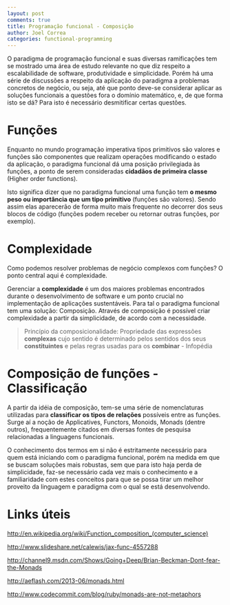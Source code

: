 ```yaml
---
layout: post
comments: true
title: Programação funcional - Composição
author: Joel Correa
categories: functional-programming
---
```


O paradigma de programação funcional e suas diversas ramificações tem se mostrado uma área de estudo relevante no que diz respeito a escalabilidade de software, produtividade e simplicidade. Porém há uma série de discussões a respeito da aplicação do paradigma a problemas concretos de negócio, ou seja, até que ponto deve-se considerar aplicar as soluções funcionais a questões fora o domínio matemático, e, de que forma isto se dá? Para isto é necessário desmitificar certas questões.

Funções
=========
Enquanto no mundo programação imperativa tipos primitivos são valores e funções são componentes que realizam operações modificando o estado da aplicação, o paradigma funcional dá uma posição privilegiada às funções, a ponto de serem consideradas <b>cidadãos de primeira classe</b> (Higher order functions). 

Isto significa dizer que no paradigma funcional uma função tem <b>o mesmo peso ou importância que um tipo primitivo</b> (funções são valores). Sendo assim elas aparecerão de forma muito mais frequente no decorrer dos seus blocos de código (funções podem receber ou retornar outras funções, por exemplo).

Complexidade
=========
Como podemos resolver problemas de negócio complexos com funções? O ponto central aqui é complexidade.

Gerenciar a <b>complexidade</b> é um dos maiores problemas encontrados durante o desenvolvimento de software e um ponto crucial no implementação de aplicações sustentáveis. Para tal o paradigma funcional tem uma solução: Composição. Através de composição é possível criar complexidade a partir da simplicidade, de acordo com a necessidade.

<blockquote>
Princípio da composicionalidade: Propriedade das expressões <b>complexas</b> cujo sentido é determinado pelos sentidos dos seus <b>constituintes</b> e pelas regras usadas para os <b>combinar</b> - Infopédia 
</blockquote>

Composição de funções - Classificação
=========
A partir da idéia de composição, tem-se uma série de nomenclaturas utilizadas para <b>classificar os tipos de relações</b> possíveis entre as funções. Surge aí a noção de Applicatives, Functors, Monoids, Monads (dentre outros), frequentemente citados em diversas fontes de pesquisa relacionadas a linguagens funcionais. 

O conhecimento dos termos em si não é estritamente necessário para quem está iniciando com o paradigma funcional, porém na medida em que se buscam soluções mais robustas, sem que para isto haja perda de simplicidade, faz-se necessário cada vez mais o conhecimento e a familiaridade com estes conceitos para que se possa tirar um melhor proveito da linguagem e paradigma com o qual se está desenvolvendo.

Links úteis
=========
http://en.wikipedia.org/wiki/Function_composition_(computer_science)

http://www.slideshare.net/calewis/jax-func-4557288

http://channel9.msdn.com/Shows/Going+Deep/Brian-Beckman-Dont-fear-the-Monads

http://aeflash.com/2013-06/monads.html

http://www.codecommit.com/blog/ruby/monads-are-not-metaphors


